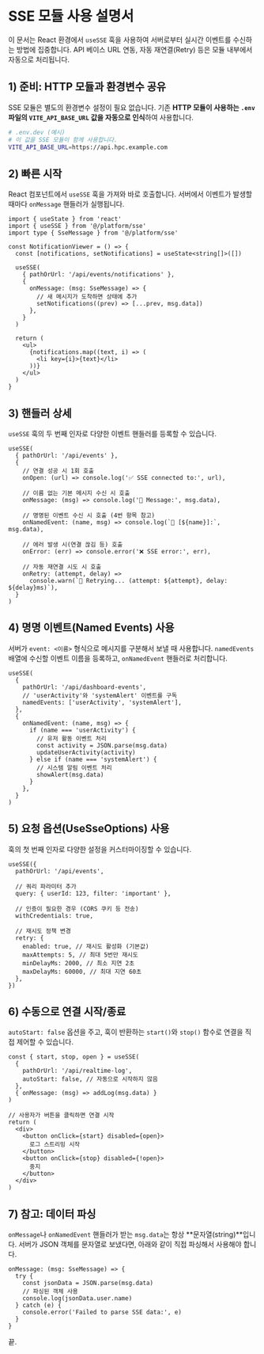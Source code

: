 # SSE 모듈 사용 설명서

이 문서는 React 환경에서 `useSSE` 훅을 사용하여 서버로부터 실시간 이벤트를 수신하는 방법에 집중합니다.
API 베이스 URL 연동, 자동 재연결(Retry) 등은 모듈 내부에서 자동으로 처리됩니다.

## 1) 준비: HTTP 모듈과 환경변수 공유

SSE 모듈은 별도의 환경변수 설정이 필요 없습니다.
기존 **HTTP 모듈이 사용하는 `.env` 파일의 `VITE_API_BASE_URL` 값을 자동으로 인식**하여 사용합니다.

```bash
# .env.dev (예시)
# 이 값을 SSE 모듈이 함께 사용합니다.
VITE_API_BASE_URL=https://api.hpc.example.com
```

## 2) 빠른 시작

React 컴포넌트에서 `useSSE` 훅을 가져와 바로 호출합니다.
서버에서 이벤트가 발생할 때마다 `onMessage` 핸들러가 실행됩니다.

```tsx
import { useState } from 'react'
import { useSSE } from '@/platform/sse'
import type { SseMessage } from '@/platform/sse'

const NotificationViewer = () => {
  const [notifications, setNotifications] = useState<string[]>([])

  useSSE(
    { pathOrUrl: '/api/events/notifications' },
    {
      onMessage: (msg: SseMessage) => {
        // 새 메시지가 도착하면 상태에 추가
        setNotifications((prev) => [...prev, msg.data])
      },
    }
  )

  return (
    <ul>
      {notifications.map((text, i) => (
        <li key={i}>{text}</li>
      ))}
    </ul>
  )
}
```

## 3) 핸들러 상세

`useSSE` 훅의 두 번째 인자로 다양한 이벤트 핸들러를 등록할 수 있습니다.

```tsx
useSSE(
  { pathOrUrl: '/api/events' },
  {
    // 연결 성공 시 1회 호출
    onOpen: (url) => console.log('✅ SSE connected to:', url),

    // 이름 없는 기본 메시지 수신 시 호출
    onMessage: (msg) => console.log('💬 Message:', msg.data),

    // 명명된 이벤트 수신 시 호출 (4번 항목 참고)
    onNamedEvent: (name, msg) => console.log(`📢 [${name}]:`, msg.data),

    // 에러 발생 시(연결 끊김 등) 호출
    onError: (err) => console.error('❌ SSE error:', err),

    // 자동 재연결 시도 시 호출
    onRetry: (attempt, delay) =>
      console.warn(`🔁 Retrying... (attempt: ${attempt}, delay: ${delay}ms)`),
  }
)
```

## 4) 명명 이벤트(Named Events) 사용

서버가 `event: <이름>` 형식으로 메시지를 구분해서 보낼 때 사용합니다.
`namedEvents` 배열에 수신할 이벤트 이름을 등록하고, `onNamedEvent` 핸들러로 처리합니다.

```tsx
useSSE(
  {
    pathOrUrl: '/api/dashboard-events',
    // 'userActivity'와 'systemAlert' 이벤트를 구독
    namedEvents: ['userActivity', 'systemAlert'],
  },
  {
    onNamedEvent: (name, msg) => {
      if (name === 'userActivity') {
        // 유저 활동 이벤트 처리
        const activity = JSON.parse(msg.data)
        updateUserActivity(activity)
      } else if (name === 'systemAlert') {
        // 시스템 알림 이벤트 처리
        showAlert(msg.data)
      }
    },
  }
)
```

## 5) 요청 옵션(UseSseOptions) 사용

훅의 첫 번째 인자로 다양한 설정을 커스터마이징할 수 있습니다.

```tsx
useSSE({
  pathOrUrl: '/api/events',

  // 쿼리 파라미터 추가
  query: { userId: 123, filter: 'important' },

  // 인증이 필요한 경우 (CORS 쿠키 등 전송)
  withCredentials: true,

  // 재시도 정책 변경
  retry: {
    enabled: true, // 재시도 활성화 (기본값)
    maxAttempts: 5, // 최대 5번만 재시도
    minDelayMs: 2000, // 최소 지연 2초
    maxDelayMs: 60000, // 최대 지연 60초
  },
})
```

## 6) 수동으로 연결 시작/종료

`autoStart: false` 옵션을 주고, 훅이 반환하는 `start()`와 `stop()` 함수로 연결을 직접 제어할 수 있습니다.

```tsx
const { start, stop, open } = useSSE(
  {
    pathOrUrl: '/api/realtime-log',
    autoStart: false, // 자동으로 시작하지 않음
  },
  { onMessage: (msg) => addLog(msg.data) }
)

// 사용자가 버튼을 클릭하면 연결 시작
return (
  <div>
    <button onClick={start} disabled={open}>
      로그 스트리밍 시작
    </button>
    <button onClick={stop} disabled={!open}>
      중지
    </button>
  </div>
)
```

## 7) 참고: 데이터 파싱

`onMessage`나 `onNamedEvent` 핸들러가 받는 `msg.data`는 항상 **문자열(string)**입니다.
서버가 JSON 객체를 문자열로 보냈다면, 아래와 같이 직접 파싱해서 사용해야 합니다.

```tsx
onMessage: (msg: SseMessage) => {
  try {
    const jsonData = JSON.parse(msg.data)
    // 파싱된 객체 사용
    console.log(jsonData.user.name)
  } catch (e) {
    console.error('Failed to parse SSE data:', e)
  }
}
```

끝.
